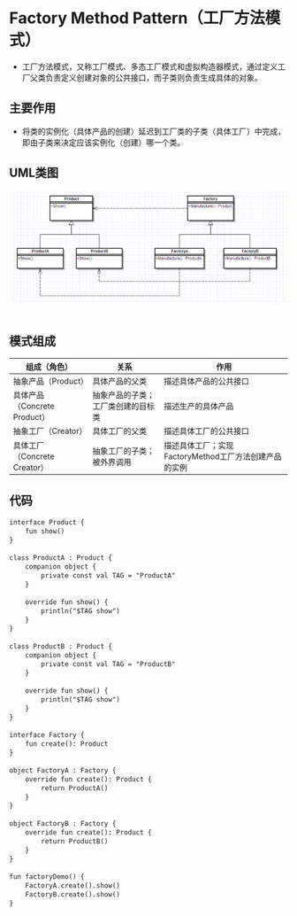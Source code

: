 # Factory Method Pattern（工厂方法模式）

* 工厂方法模式，又称工厂模式、多态工厂模式和虚拟构造器模式，通过定义工厂父类负责定义创建对象的公共接口，而子类则负责生成具体的对象。

## 主要作用

* 将类的实例化（具体产品的创建）延迟到工厂类的子类（具体工厂）中完成，即由子类来决定应该实例化（创建）哪一个类。

## UML类图

![factory](factory.jpg)
 
## 模式组成

| 组成（角色） | 关系 | 作用 |
| --- | --- | --- |
| 抽象产品（Product） | 具体产品的父类 | 描述具体产品的公共接口 |
| 具体产品（Concrete Product） | 抽象产品的子类；工厂类创建的目标类 | 描述生产的具体产品 |
| 抽象工厂（Creator） | 具体工厂的父类 | 描述具体工厂的公共接口 |
| 具体工厂（Concrete Creator） | 抽象工厂的子类；被外界调用 | 描述具体工厂；实现FactoryMethod工厂方法创建产品的实例 |

## 代码
```
interface Product {
    fun show()
}

class ProductA : Product {
    companion object {
        private const val TAG = "ProductA"
    }

    override fun show() {
        println("$TAG show")
    }
}

class ProductB : Product {
    companion object {
        private const val TAG = "ProductB"
    }

    override fun show() {
        println("$TAG show")
    }
}

interface Factory {
    fun create(): Product
}

object FactoryA : Factory {
    override fun create(): Product {
        return ProductA()
    }
}

object FactoryB : Factory {
    override fun create(): Product {
        return ProductB()
    }
}

fun factoryDemo() {
    FactoryA.create().show()
    FactoryB.create().show()
}
```